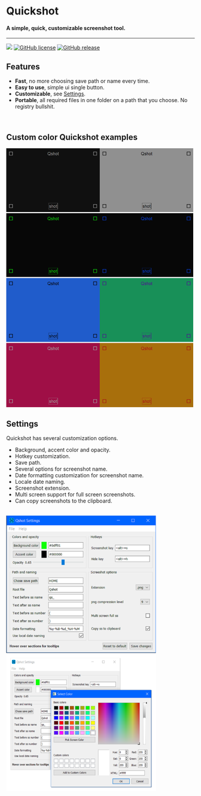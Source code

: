 # Quickshot
#### A simple, quick, customizable screenshot tool.
___

![](https://img.shields.io/github/repo-size/cccaaannn/Quickshot?style=flat-square) [![GitHub license](https://img.shields.io/github/license/cccaaannn/imagepreprocessing?style=flat-square)](https://github.com/cccaaannn/Quickshot/blob/master/LICENSE) [![GitHub release](https://img.shields.io/github/v/release/cccaaannn/Quickshot)](https://github.com/cccaaannn/Quickshot/releases)


## Features
- **Fast**, no more choosing save path or name every time.
- **Easy to use**, simple ui single button.
- **Customizable**, see [Settings](#Settings).
- **Portable**, all required files in one folder on a path that you choose. No registry bullshit.

<br/>

## Custom color Quickshot examples

<img src="other/readme_images/example1.png" alt="drawing" width="250"/><img src="other/readme_images/example2.png" alt="drawing" width="250"/>
<br/>
<img src="other/readme_images/example3.png" alt="drawing" width="250"/><img src="other/readme_images/example4.png" alt="drawing" width="250"/>
<br/>
<img src="other/readme_images/example5.png" alt="drawing" width="250"/><img src="other/readme_images/example6.png" alt="drawing" width="250"/>
<br/>
<img src="other/readme_images/example7.png" alt="drawing" width="250"/><img src="other/readme_images/example8.png" alt="drawing" width="250"/>
<br/>

## Settings
Quickshot has several customization options.

- Background, accent color and opacity.
- Hotkey customization.
- Save path.
- Several options for screenshot name.
- Date formatting customization for screenshot name.
- Locale date naming.
- Screenshot extension.
- Multi screen support for full screen screenshots.
- Can copy screenshots to the clipboard.

<br/>
<img src="other/readme_images/settings_example1.png" alt="drawing" width="400"/><img src="other/readme_images/settings_example2.png" alt="drawing" width="400"/>
<br/>

